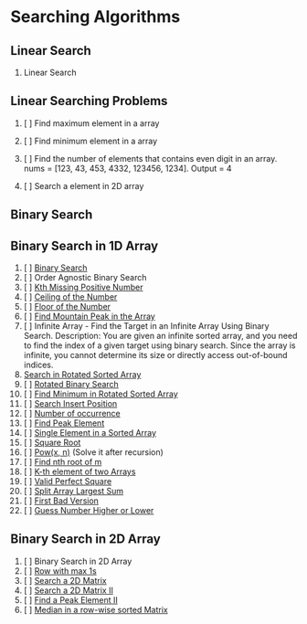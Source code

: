 # Searching Algorithms

## Linear Search

01. Linear Search

## Linear Searching Problems

01. [ ] Find maximum element in a array

02. [ ] Find minimum element in a array

03. [ ] Find the number of elements that contains even digit in an array. nums = [123, 43, 453, 4332, 123456, 1234]. Output = 4

04. [ ] Search a element in 2D array


## Binary Search

## Binary Search in 1D Array

01. [ ] [Binary Search](https://leetcode.com/problems/binary-search/)
02. [ ] Order Agnostic Binary Search
03. [ ] [Kth Missing Positive Number](https://leetcode.com/problems/kth-missing-positive-number/)
04. [ ] [Ceiling of the Number](https://www.geeksforgeeks.org/problems/ceil-the-floor2802/0)
05. [ ] [Floor of the Number](https://www.geeksforgeeks.org/floor-in-a-sorted-array/)
06. [ ] [Find Mountain Peak in the Array](https://leetcode.com/problems/peak-index-in-a-mountain-array/)
07. [ ] Infinite Array - Find the Target in an Infinite Array Using Binary Search. Description: You are given an infinite sorted array, and you need to find the index of a given target using binary search. Since the array is infinite, you cannot determine its size or directly access out-of-bound indices.
08. [Search in Rotated Sorted Array](https://leetcode.com/problems/search-in-rotated-sorted-array/)
09. [ ] [Rotated Binary Search](https://leetcode.com/problems/search-in-rotated-sorted-array/)
10. [ ] [Find Minimum in Rotated Sorted Array](https://leetcode.com/problems/find-minimum-in-rotated-sorted-array/)
11. [ ] [Search Insert Position](https://leetcode.com/problems/search-insert-position/)
12. [ ] [Number of occurrence](https://www.geeksforgeeks.org/problems/number-of-occurrence2259/0)
13. [ ] [Find Peak Element](https://leetcode.com/problems/find-peak-element/)
14. [ ] [Single Element in a Sorted Array](https://leetcode.com/problems/single-element-in-a-sorted-array/)
15. [ ] [Square Root](https://leetcode.com/problems/sqrtx/description/)
16. [ ] [Pow(x, n)](https://leetcode.com/problems/powx-n/) (Solve it after recursion)
17. [ ] [Find nth root of m](https://www.geeksforgeeks.org/problems/find-nth-root-of-m5843/0)
18. [ ] [K-th element of two Arrays](https://www.geeksforgeeks.org/problems/k-th-element-of-two-sorted-array1317/0)
19. [ ] [Valid Perfect Square](https://leetcode.com/problems/valid-perfect-square)
20. [ ] [Split Array Largest Sum](https://leetcode.com/problems/split-array-largest-sum/)
21. [ ] [First Bad Version](https://leetcode.com/problems/first-bad-version/)
22. [ ] [Guess Number Higher or Lower](https://leetcode.com/problems/guess-number-higher-or-lower/)

## Binary Search in 2D Array

01. [ ] Binary Search in 2D Array
02. [ ] [Row with max 1s](https://www.geeksforgeeks.org/problems/row-with-max-1s0023/0)
03. [ ] [Search a 2D Matrix](https://leetcode.com/problems/search-a-2d-matrix/)
04. [ ] [Search a 2D Matrix II](https://leetcode.com/problems/search-a-2d-matrix-ii/)
05. [ ] [Find a Peak Element II](https://leetcode.com/problems/find-a-peak-element-ii/)
06. [ ] [Median in a row-wise sorted Matrix](https://www.geeksforgeeks.org/problems/median-in-a-row-wise-sorted-matrix1527/0)
